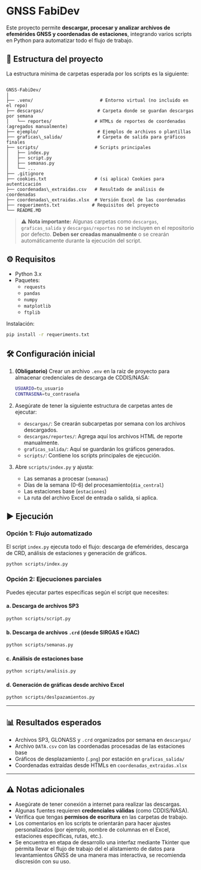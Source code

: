 


# GNSS FabiDev

Este proyecto permite **descargar, procesar y analizar archivos de efemérides GNSS y coordenadas de estaciones**, integrando varios scripts en Python para automatizar todo el flujo de trabajo.


## 📁 Estructura del proyecto

La estructura mínima de carpetas esperada por los scripts es la siguiente:

```

GNSS-FabiDev/
│
├── .venv/                         # Entorno virtual (no incluido en el repo)
├── descargas/                    # Carpeta donde se guardan descargas por semana
│   └── reportes/                # HTMLs de reportes de coordenadas (agregados manualmente)
├── ejemplo/                      # Ejemplos de archivos o plantillas
├── graficas\_salida/             # Carpeta de salida para gráficos finales
├── scripts/                     # Scripts principales
│   ├── index.py
│   ├── script.py
│   ├── semanas.py
│   └── ...
├── .gitignore
├── cookies.txt                  # (si aplica) Cookies para autenticación
├── coordenadas\_extraidas.csv   # Resultado de análisis de coordenadas
├── coordenadas\_extraidas.xlsx  # Versión Excel de las coordenadas
├── requeriments.txt            # Requisitos del proyecto
└── README.MD
```


> ⚠️ **Nota importante:** Algunas carpetas como `descargas`, `graficas_salida` y `descargas/reportes` no se incluyen en el repositorio por defecto. **Deben ser creadas manualmente** o se crearán automáticamente durante la ejecución del script.


## ⚙️ Requisitos

- Python 3.x
- Paquetes:
  - `requests`
  - `pandas`
  - `numpy`
  - `matplotlib`
  - `ftplib`

Instalación:

```bash
pip install -r requeriments.txt
````



## 🛠️ Configuración inicial

1. **(Obligatorio)** Crear un archivo `.env` en la raiz de proyecto para almacenar credenciales de descarga de CDDIS/NASA:

   ```bash
   USUARIO=tu_usuario
   CONTRASENA=tu_contraseña
   ```

2. Asegúrate de tener la siguiente estructura de carpetas antes de ejecutar:

   * `descargas/`: Se crearán subcarpetas por semana con los archivos descargados.
   * `descargas/reportes/`: Agrega aquí los archivos HTML de reporte manualmente.
   * `graficas_salida/`: Aquí se guardarán los gráficos generados.
   * `scripts/`: Contiene los scripts principales de ejecución.

3. Abre `scripts/index.py` y ajusta:

   * Las semanas a procesar (`semanas`)
   * Días de la semana (0-6) del procesamiento(`dia_central`)
   * Las estaciones base (`estaciones`)
   * La ruta del archivo Excel de entrada o salida, si aplica.



## ▶️ Ejecución

### Opción 1: Flujo automatizado

El script `index.py` ejecuta todo el flujo: descarga de efemérides, descarga de CRD, análisis de estaciones y generación de gráficos.

```bash
python scripts/index.py
```



### Opción 2: Ejecuciones parciales

Puedes ejecutar partes específicas según el script que necesites:

#### a. Descarga de archivos SP3

```bash
python scripts/script.py
```

#### b. Descarga de archivos `.crd` (desde SIRGAS e IGAC)

```bash
python scripts/semanas.py
```

#### c. Análisis de estaciones base

```bash
python scripts/analisis.py
```

#### d. Generación de gráficas desde archivo Excel

```bash
python scripts/deslpazamientos.py
```

---

## 📊 Resultados esperados

* Archivos SP3, GLONASS y `.crd` organizados por semana en `descargas/`
* Archivo `DATA.csv` con las coordenadas procesadas de las estaciones base
* Gráficos de desplazamiento (`.png`) por estación en `graficas_salida/`
* Coordenadas extraídas desde HTMLs en `coordenadas_extraidas.xlsx`

---

## ⚠️ Notas adicionales

* Asegúrate de tener conexión a internet para realizar las descargas.
* Algunas fuentes requieren **credenciales válidas** (como CDDIS/NASA).
* Verifica que tengas **permisos de escritura** en las carpetas de trabajo.
* Los comentarios en los scripts te orientarán para hacer ajustes personalizados (por ejemplo, nombre de columnas en el Excel, estaciones específicas, rutas, etc.).
* Se encuentra en etapa de desarrollo una interfaz mediante Tkinter que pérmita llevar el flujo de trabajo del el alistamiento de datos para levantamientos GNSS de una manera mas interactiva, se recomienda discresión con su uso.
